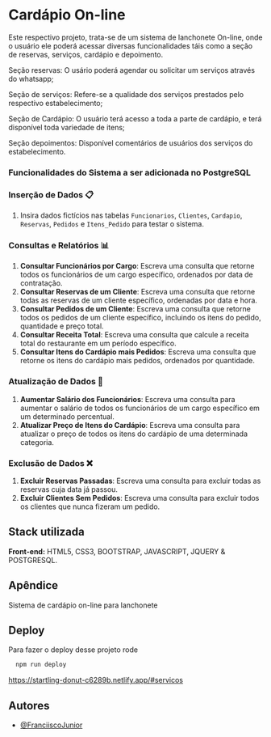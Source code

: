 
# Cardápio On-line

Este respectivo projeto, trata-se de um sistema de lanchonete On-line, onde o usuário ele poderá acessar diversas funcionalidades táis como a seção de reservas, serviços, cardápio e depoimento.

Seção reservas: O usário poderá agendar ou solicitar um serviços através do whatsapp;

Seção de serviços: Refere-se a qualidade dos serviços prestados pelo respectivo estabelecimento;

Seção de Cardápio: O usuário terá acesso a toda a parte de cardápio, e terá disponível toda variedade de itens;

Seção depoimentos: Disponível comentários de usuários dos serviços do estabelecimento.

### Funcionalidades do Sistema a ser adicionada no PostgreSQL

### Inserção de Dados 📋

1. Insira dados fictícios nas tabelas `Funcionarios`, `Clientes`, `Cardapio`, `Reservas`, `Pedidos` e `Itens_Pedido` para testar o sistema.

### Consultas e Relatórios 📊

1. **Consultar Funcionários por Cargo**: Escreva uma consulta que retorne todos os funcionários de um cargo específico, ordenados por data de contratação.
2. **Consultar Reservas de um Cliente**: Escreva uma consulta que retorne todas as reservas de um cliente específico, ordenadas por data e hora.
3. **Consultar Pedidos de um Cliente**: Escreva uma consulta que retorne todos os pedidos de um cliente específico, incluindo os itens do pedido, quantidade e preço total.
4. **Consultar Receita Total**: Escreva uma consulta que calcule a receita total do restaurante em um período específico.
5. **Consultar Itens do Cardápio mais Pedidos**: Escreva uma consulta que retorne os itens do cardápio mais pedidos, ordenados por quantidade.

### Atualização de Dados 🔄

1. **Aumentar Salário dos Funcionários**: Escreva uma consulta para aumentar o salário de todos os funcionários de um cargo específico em um determinado percentual.
2. **Atualizar Preço de Itens do Cardápio**: Escreva uma consulta para atualizar o preço de todos os itens do cardápio de uma determinada categoria.

### Exclusão de Dados ❌

1. **Excluir Reservas Passadas**: Escreva uma consulta para excluir todas as reservas cuja data já passou.
2. **Excluir Clientes Sem Pedidos**: Escreva uma consulta para excluir todos os clientes que nunca fizeram um pedido.

## Stack utilizada

**Front-end:** HTML5, CSS3, BOOTSTRAP, JAVASCRIPT, JQUERY & POSTGRESQL.

## Apêndice

Sistema de cardápio on-line para lanchonete

## Deploy

Para fazer o deploy desse projeto rode

```bash
  npm run deploy
```

https://startling-donut-c6289b.netlify.app/#servicos


## Autores

- [@FranciiscoJunior](https://github.com/FranciiscoJunior)